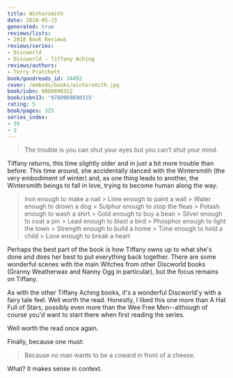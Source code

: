 ```yaml
---
title: Wintersmith
date: 2018-05-15
generated: true
reviews/lists:
- 2018 Book Reviews
reviews/series:
- Discworld
- Discworld - Tiffany Aching
reviews/authors:
- Terry Pratchett
book/goodreads_id: 34492
cover: /embeds/books/wintersmith.jpg
book/isbn: 0060890312
book/isbn13: '9780060890315'
rating: 5
book/pages: 325
series_index:
- 35
- 3
---
```

> The trouble is you can shut your eyes but you can’t shut your mind.

Tiffany returns, this time slightly older and in just a bit more trouble than before. This time around, she accidentally danced with the Wintersmith (the very embodiment of winter) and, as one thing leads to another, the Wintersmith beings to fall in love, trying to become human along the way.  

<!--more-->

> Iron enough to make a nail   > Lime enough to paint a wall   > Water enough to drown a dog   > Sulphur enough to stop the fleas   > Potash enough to wash a shirt   > Gold enough to buy a bean   > Silver enough to coat a pin   > Lead enough to blast a bird   > Phosphor enough to light the town   > Strength enough to build a home   > Time enough to hold a child   > Love enough to break a heart  

Perhaps the best part of the book is how Tiffany owns up to what she's done and does her best to put everything back together. There are some wonderful scenes with the main Witches from other Discworld books (Granny Weatherwax and Nanny Ogg in particular), but the focus remains on Tiffany.  

As with the other Tiffany Aching books, it's a wonderful Discworld'y with a fairy tale feel. Well worth the read. Honestly, I liked this one more than A Hat Full of Stars, possibly even more than the Wee Free Men--although of course you'd want to start there when first reading the series.  

Well worth the read once again.  

Finally, because one must:  

> Because no man wants to be a coward in front of a cheese.

What? It makes sense in context.